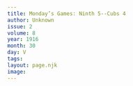 ```yaml
---
title: Monday’s Games: Ninth 5--Cubs 4
author: Unknown
issue: 2
volume: 8
year: 1916
month: 30
day: V
tags:
layout: page.njk
image:
---
```

